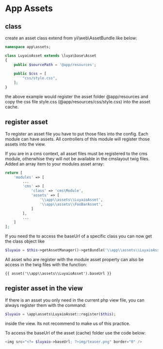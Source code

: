 App Assets
==========

class
-----
create an asset class extend from yii\web\AssetBundle like below:
```php
namespace app\assets;

class LuyaioAsset extends \luya\base\Asset
{
    public $sourcePath = '@app/resources';
    
    public $css = [
        "css/style.css",
    ];
}
```
the above example would register the asset folder @app/resources and copy the css file style.css (@app/resources/css/style.css) into the asset cache.

register asset
---------------
To register an asset file you have to put those files into the config. Each module can have assets. All controllers of this module will register those assets into the view.

If you are in a cms context, all asset files must be registered to the cms module, otherwhise they will not be available in the cmslayout twig files. Added an array item to your modules asset array:
```php
return [
	'modules' => [
		...
        'cms' => [
            'class' => 'cms\Module',
            'assets' => [
                '\\app\\assets\\LuyaioAsset',
                '\\app\\assets\\FooBarAsset',
            ]
        ],
		...
	]
];
```

If you need the to access the baseUrl of a specific class you can now get the class object like
```php
$luyaio = $this->getAssetManager()->getBundle('\\app\\assets\\LuyaioAsset');
```

All asset who are register with the module asset property can also be access in the twig files with the function:
```
{{ asset('\\app\\assets\\LuyaioAsset').baseUrl }}
```

register asset in the view
--------------------------
If there is an asset you only need in the current php view file, you can always register them with the command:
```php
$luyaio = \app\assets\LuyaioAsset::register($this);
```
inside the view. Its not recommend to make us of this practice.

To access the baseUrl of the asset (cache) folder use the code below:
```php
<img src="<?= $luyaio->baseUrl; ?>img/teaser.png" border="0" />
```